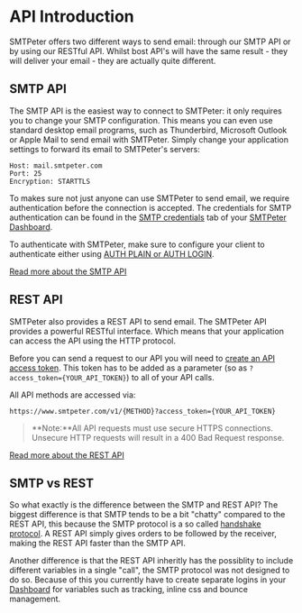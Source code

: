 # API Introduction

SMTPeter offers two different ways to send email: through our SMTP API or
by using our RESTful API. Whilst bost API's will have the same result - 
they will deliver your email - they are actually quite different. 

## SMTP API

The SMTP API is the easiest way to connect to SMTPeter: it only requires you
to change your SMTP configuration. This means you can even use standard 
desktop email programs, such as Thunderbird, Microsoft Outlook or 
Apple Mail to send email with SMTPeter. Simply change your application
 settings to forward its email to SMTPeter's servers:

    Host: mail.smtpeter.com
    Port: 25
    Encryption: STARTTLS

To makes sure not just anyone can use SMTPeter to send email, we require 
authentication before the connection is accepted. The credentials for 
SMTP authentication can be found in the [SMTP credentials](copernica-docs:SMTPeter/dashboard/smtp-credentials)
tab of your [SMTPeter Dashboard](copernica-docs:SMTPeter/dashboard/dashboard-overview).

To authenticate with SMTPeter, make sure to configure your client to authenticate either
using [AUTH PLAIN or AUTH LOGIN](https://en.wikipedia.org/wiki/SMTP_Authentication).

[Read more about the SMTP API](copernica-docs:SMTPeter/api-documentation/smtp-api)

## REST API

SMTPeter also provides a REST API to send email. The SMTPeter API provides a 
powerful RESTful interface.  Which means that your application can access 
the API using the HTTP protocol. 

Before you can send a request to our API you will need to 
[create an API access token](copernica-docs:SMTPeter/dashboard/rest-api-token "Create REST API token documentation"). This token has to be added as a parameter (so as `?access_token={YOUR_API_TOKEN}`) to all of your API calls. 

All API methods are accessed via:

    https://www.smtpeter.com/v1/{METHOD}?access_token={YOUR_API_TOKEN}

 > **Note:**All API requests must use secure HTTPS connections. Unsecure HTTP requests will 
result in a 400 Bad Request response. 

[Read more about the REST API](copernica-docs:SMTPeter/api-documentation/rest-api)

## SMTP vs REST

So what exactly is the difference between the SMTP and REST API? The biggest difference
is that SMTP tends to be a bit "chatty" compared to the REST API, this because the SMTP protocol is
a so called [handshake protocol](https://en.wikipedia.org/wiki/Handshaking). A REST API simply gives 
orders to be followed by the receiver, making the REST API faster than the SMTP API. 

Another difference is that the REST API inheritly has the possiblity to include different variables 
in a single "call", the SMTP protocol was not designed to do so. Because of this you currently have to 
create separate logins in your [Dashboard](copernica-docs:SMTPeter/Dashboard/smtp-credentials) for
variables such as tracking, inline css and bounce management. 

<!---
## Which API should I use? 

@todo
-->
